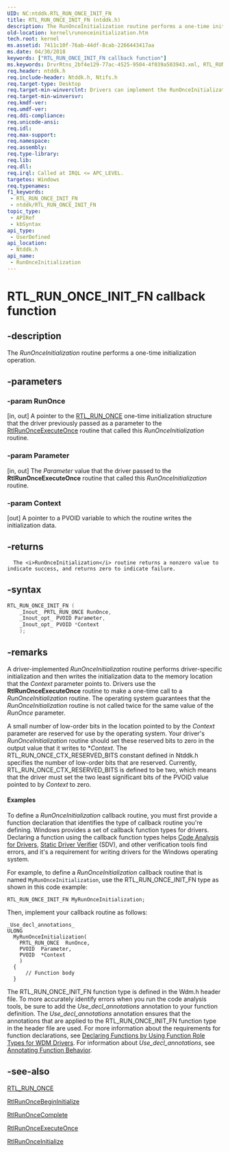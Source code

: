 ```yaml
---
UID: NC:ntddk.RTL_RUN_ONCE_INIT_FN
title: RTL_RUN_ONCE_INIT_FN (ntddk.h)
description: The RunOnceInitialization routine performs a one-time initialization operation.
old-location: kernel\runonceinitialization.htm
tech.root: kernel
ms.assetid: 7411c10f-76ab-44df-8cab-2266443417aa
ms.date: 04/30/2018
keywords: ["RTL_RUN_ONCE_INIT_FN callback function"]
ms.keywords: DrvrRtns_2bf4e129-77ac-4525-9504-4f039a503943.xml, RTL_RUN_ONCE_INIT_FN, RunOnceInitialization, RunOnceInitialization routine [Kernel-Mode Driver Architecture], kernel.runonceinitialization, ntddk/RunOnceInitialization
req.header: ntddk.h
req.include-header: Ntddk.h, Ntifs.h
req.target-type: Desktop
req.target-min-winverclnt: Drivers can implement the RunOnceInitialization routine only on Windows Vista and later versions of Windows.
req.target-min-winversvr: 
req.kmdf-ver: 
req.umdf-ver: 
req.ddi-compliance: 
req.unicode-ansi: 
req.idl: 
req.max-support: 
req.namespace: 
req.assembly: 
req.type-library: 
req.lib: 
req.dll: 
req.irql: Called at IRQL <= APC_LEVEL.
targetos: Windows
req.typenames: 
f1_keywords:
 - RTL_RUN_ONCE_INIT_FN
 - ntddk/RTL_RUN_ONCE_INIT_FN
topic_type:
 - APIRef
 - kbSyntax
api_type:
 - UserDefined
api_location:
 - Ntddk.h
api_name:
 - RunOnceInitialization
---
```


# RTL_RUN_ONCE_INIT_FN callback function


## -description

The <i>RunOnceInitialization</i> routine performs a one-time initialization operation.

## -parameters

### -param RunOnce 

[in, out]
A pointer to the <a href="/windows-hardware/drivers/kernel/eprocess">RTL_RUN_ONCE</a> one-time initialization structure that the driver previously passed as a parameter to the <a href="/windows-hardware/drivers/ddi/ntddk/nf-ntddk-rtlrunonceexecuteonce">RtlRunOnceExecuteOnce</a> routine that called this <i>RunOnceInitialization</i> routine.

### -param Parameter 

[in, out]
The <i>Parameter</i> value that the driver passed to the <b>RtlRunOnceExecuteOnce</b> routine that called this <i>RunOnceInitialization</i> routine.

### -param Context 

[out]
A pointer to a PVOID variable to which the routine writes the initialization data.

## -returns

      The <i>RunOnceInitialization</i> routine returns a nonzero value to indicate success, and returns zero to indicate failure.

## -syntax

```cpp
RTL_RUN_ONCE_INIT_FN (
    _Inout_ PRTL_RUN_ONCE RunOnce,
    _Inout_opt_ PVOID Parameter,
    _Inout_opt_ PVOID *Context
    );
```

## -remarks

A driver-implemented <i>RunOnceInitialization</i> routine performs driver-specific initialization and then writes the initialization data to the memory location that the <i>Context</i> parameter points to. Drivers use the <b>RtlRunOnceExecuteOnce</b> routine to make a one-time call to a <i>RunOnceInitialization</i> routine. The operating system guarantees that the <i>RunOnceInitialization</i> routine is not called twice for the same value of the <i>RunOnce</i> parameter.

A small number of low-order bits in the location pointed to by the <i>Context</i> parameter are reserved for use by the operating system. Your driver's <i>RunOnceInitialization</i> routine should set these reserved bits to zero in the output value that it writes to *<i>Context</i>. The RTL_RUN_ONCE_CTX_RESERVED_BITS constant defined in Ntddk.h specifies the number of low-order bits that are reserved. Currently, RTL_RUN_ONCE_CTX_RESERVED_BITS is defined to be two, which means that the driver must set the two least significant bits of the PVOID value pointed to by <i>Context</i> to zero.


#### Examples

To define a <i>RunOnceInitialization</i> callback routine, you must first provide a function declaration that identifies the type of callback routine you're defining. Windows provides a set of callback function types for drivers. Declaring a function using the callback function types helps <a href="/windows-hardware/drivers/devtest/code-analysis-for-drivers">Code Analysis for Drivers</a>, <a href="/windows-hardware/drivers/devtest/static-driver-verifier">Static Driver Verifier</a> (SDV), and other verification tools find errors, and it's a requirement for writing drivers for the Windows operating system.

For example, to define a <i>RunOnceInitialization</i> callback routine that is named <code>MyRunOnceInitialization</code>, use the RTL_RUN_ONCE_INIT_FN type as shown in this code example:


```
RTL_RUN_ONCE_INIT_FN MyRunOnceInitialization;
```

Then, implement your callback routine as follows:


```
_Use_decl_annotations_
ULONG 
  MyRunOnceInitialization(
    PRTL_RUN_ONCE  RunOnce,
    PVOID  Parameter,
    PVOID  *Context
    )
  {
      // Function body
  }
```

The RTL_RUN_ONCE_INIT_FN function type is defined in the Wdm.h header file. To more accurately identify errors when you run the code analysis tools, be sure to add the _Use_decl_annotations_ annotation to your function definition. The _Use_decl_annotations_ annotation ensures that the annotations that are applied to the RTL_RUN_ONCE_INIT_FN function type in the header file are used. For more information about the requirements for function declarations, see <a href="/windows-hardware/drivers/devtest/declaring-functions-using-function-role-types-for-wdm-drivers">Declaring Functions by Using Function Role Types for WDM Drivers</a>. For information about _Use_decl_annotations_, see <a href="https://go.microsoft.com/fwlink/p/?linkid=286697">Annotating Function Behavior</a>.

<div class="code"></div>

## -see-also

<a href="/windows-hardware/drivers/kernel/eprocess">RTL_RUN_ONCE</a>



<a href="/windows-hardware/drivers/ddi/ntddk/nf-ntddk-rtlrunoncebegininitialize">RtlRunOnceBeginInitialize</a>



<a href="/windows-hardware/drivers/ddi/ntddk/nf-ntddk-rtlrunoncecomplete">RtlRunOnceComplete</a>



<a href="/windows-hardware/drivers/ddi/ntddk/nf-ntddk-rtlrunonceexecuteonce">RtlRunOnceExecuteOnce</a>



<a href="/windows-hardware/drivers/ddi/ntddk/nf-ntddk-rtlrunonceinitialize">RtlRunOnceInitialize</a>